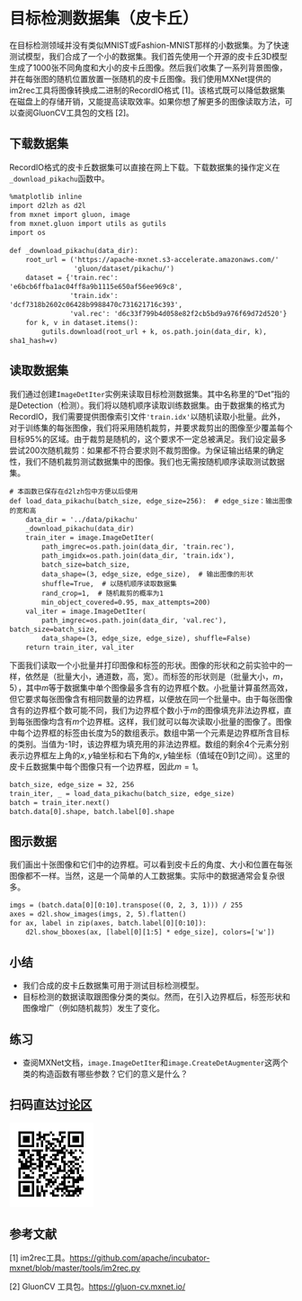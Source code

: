 # 目标检测数据集（皮卡丘）

在目标检测领域并没有类似MNIST或Fashion-MNIST那样的小数据集。为了快速测试模型，我们合成了一个小的数据集。我们首先使用一个开源的皮卡丘3D模型生成了1000张不同角度和大小的皮卡丘图像。然后我们收集了一系列背景图像，并在每张图的随机位置放置一张随机的皮卡丘图像。我们使用MXNet提供的im2rec工具将图像转换成二进制的RecordIO格式 [1]。该格式既可以降低数据集在磁盘上的存储开销，又能提高读取效率。如果你想了解更多的图像读取方法，可以查阅GluonCV工具包的文档 [2]。


## 下载数据集

RecordIO格式的皮卡丘数据集可以直接在网上下载。下载数据集的操作定义在`_download_pikachu`函数中。

```{.python .input  n=1}
%matplotlib inline
import d2lzh as d2l
from mxnet import gluon, image
from mxnet.gluon import utils as gutils
import os

def _download_pikachu(data_dir):
    root_url = ('https://apache-mxnet.s3-accelerate.amazonaws.com/'
                'gluon/dataset/pikachu/')
    dataset = {'train.rec': 'e6bcb6ffba1ac04ff8a9b1115e650af56ee969c8',
               'train.idx': 'dcf7318b2602c06428b9988470c731621716c393',
               'val.rec': 'd6c33f799b4d058e82f2cb5bd9a976f69d72d520'}
    for k, v in dataset.items():
        gutils.download(root_url + k, os.path.join(data_dir, k), sha1_hash=v)
```

## 读取数据集

我们通过创建`ImageDetIter`实例来读取目标检测数据集。其中名称里的“Det”指的是Detection（检测）。我们将以随机顺序读取训练数据集。由于数据集的格式为RecordIO，我们需要提供图像索引文件`'train.idx'`以随机读取小批量。此外，对于训练集的每张图像，我们将采用随机裁剪，并要求裁剪出的图像至少覆盖每个目标95%的区域。由于裁剪是随机的，这个要求不一定总被满足。我们设定最多尝试200次随机裁剪：如果都不符合要求则不裁剪图像。为保证输出结果的确定性，我们不随机裁剪测试数据集中的图像。我们也无需按随机顺序读取测试数据集。

```{.python .input  n=2}
# 本函数已保存在d2lzh包中方便以后使用
def load_data_pikachu(batch_size, edge_size=256):  # edge_size：输出图像的宽和高
    data_dir = '../data/pikachu'
    _download_pikachu(data_dir)
    train_iter = image.ImageDetIter(
        path_imgrec=os.path.join(data_dir, 'train.rec'),
        path_imgidx=os.path.join(data_dir, 'train.idx'),
        batch_size=batch_size,
        data_shape=(3, edge_size, edge_size),  # 输出图像的形状
        shuffle=True,  # 以随机顺序读取数据集
        rand_crop=1,  # 随机裁剪的概率为1
        min_object_covered=0.95, max_attempts=200)
    val_iter = image.ImageDetIter(
        path_imgrec=os.path.join(data_dir, 'val.rec'), batch_size=batch_size,
        data_shape=(3, edge_size, edge_size), shuffle=False)
    return train_iter, val_iter
```

下面我们读取一个小批量并打印图像和标签的形状。图像的形状和之前实验中的一样，依然是（批量大小，通道数，高，宽）。而标签的形状则是（批量大小，$m$，5），其中$m$等于数据集中单个图像最多含有的边界框个数。小批量计算虽然高效，但它要求每张图像含有相同数量的边界框，以便放在同一个批量中。由于每张图像含有的边界框个数可能不同，我们为边界框个数小于$m$的图像填充非法边界框，直到每张图像均含有$m$个边界框。这样，我们就可以每次读取小批量的图像了。图像中每个边界框的标签由长度为5的数组表示。数组中第一个元素是边界框所含目标的类别。当值为-1时，该边界框为填充用的非法边界框。数组的剩余4个元素分别表示边界框左上角的$x,y$轴坐标和右下角的$x,y$轴坐标（值域在0到1之间）。这里的皮卡丘数据集中每个图像只有一个边界框，因此$m=1$。

```{.python .input  n=3}
batch_size, edge_size = 32, 256
train_iter, _ = load_data_pikachu(batch_size, edge_size)
batch = train_iter.next()
batch.data[0].shape, batch.label[0].shape
```

## 图示数据

我们画出十张图像和它们中的边界框。可以看到皮卡丘的角度、大小和位置在每张图像都不一样。当然，这是一个简单的人工数据集。实际中的数据通常会复杂很多。

```{.python .input  n=4}
imgs = (batch.data[0][0:10].transpose((0, 2, 3, 1))) / 255
axes = d2l.show_images(imgs, 2, 5).flatten()
for ax, label in zip(axes, batch.label[0][0:10]):
    d2l.show_bboxes(ax, [label[0][1:5] * edge_size], colors=['w'])
```

## 小结

* 我们合成的皮卡丘数据集可用于测试目标检测模型。
* 目标检测的数据读取跟图像分类的类似。然而，在引入边界框后，标签形状和图像增广（例如随机裁剪）发生了变化。


## 练习

* 查阅MXNet文档，`image.ImageDetIter`和`image.CreateDetAugmenter`这两个类的构造函数有哪些参数？它们的意义是什么？


## 扫码直达[讨论区](https://discuss.gluon.ai/t/topic/7022)

![](../img/qr_object-detection-dataset.svg)

## 参考文献

[1] im2rec工具。https://github.com/apache/incubator-mxnet/blob/master/tools/im2rec.py

[2] GluonCV 工具包。https://gluon-cv.mxnet.io/
